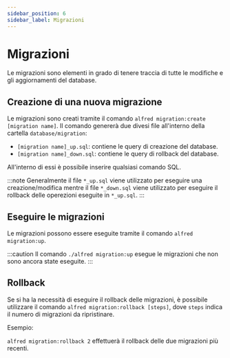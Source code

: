 ```yaml
---
sidebar_position: 6
sidebar_label: Migrazioni
---
```

# Migrazioni

Le migrazioni sono elementi in grado di tenere traccia di tutte le modifiche e gli aggiornamenti del database.

## Creazione di una nuova migrazione

Le migrazioni sono creati tramite il comando `alfred migration:create [migration name]`.
Il comando genererà due divesi file all'interno della cartella `database/migration`:

* `[migration name]_up.sql`: contiene le query di creazione del database.
* `[migration name]_down.sql`: contiene le query di rollback del database.

All'interno di essi è possibile inserire qualsiasi comando SQL.

:::note
Generalmente il file `*_up.sql` viene utilizzato per eseguire una creazione/modifica mentre il file `*_down.sql` viene utilizzato per eseguire il rollback delle operezioni eseguite in `*_up.sql`.
:::

## Eseguire le migrazioni

Le migrazioni possono essere eseguite tramite il comando `alfred migration:up`.

:::caution
Il comando `./alfred migration:up` esegue le migrazioni che non sono ancora state eseguite.
:::

## Rollback

Se si ha la necessità di eseguire il rollback delle migrazioni, è possibile utilizzare il comando `alfred migration:rollback [steps]`, dove `steps` indica il numero di migrazioni da ripristinare.

Esempio:

`alfred migration:rollback 2` effettuerà il rollback delle due migrazioni più recenti.
